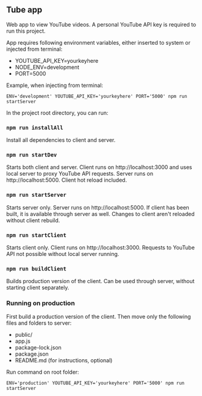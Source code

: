 ## Tube app

Web app to view YouTube videos. A personal YouTube API key is required to run this project.

App requires following environment variables, either inserted to system or injected from terminal:

* YOUTUBE_API_KEY=yourkeyhere
* NODE_ENV=development
* PORT=5000 

Example, when injecting from terminal:

`ENV='development' YOUTUBE_API_KEY='yourkeyhere' PORT='5000' npm run startServer`

In the project root directory, you can run:

### `npm run installAll`

Install all dependencies to client and server.

### `npm run startDev`

Starts both client and server. Client runs on http://localhost:3000 and uses local server to proxy YouTube API requests. Server runs on http://localhost:5000. Client hot reload included.

### `npm run startServer`

Starts server only. Server runs on http://localhost:5000. If client has been built, it is available through server as well. Changes to client aren't reloaded without client rebuild.

### `npm run startClient`

Starts client only. Client runs on http://localhost:3000. Requests to YouTube API not possible without local server running.

### `npm run buildClient`

Builds production version of the client. Can be used through server, without starting client separately.

### Running on production

First build a production version of the client. Then move only the following files and folders to server:

* public/
* app.js
* package-lock.json
* package.json
* README.md (for instructions, optional)

Run command on root folder:

`ENV='production' YOUTUBE_API_KEY='yourkeyhere' PORT='5000' npm run startServer`



